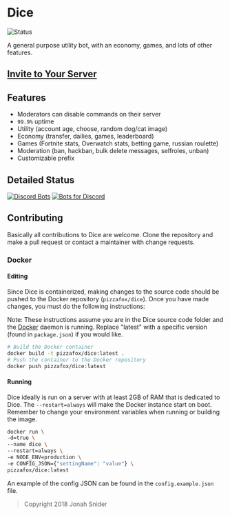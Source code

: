# Dice

![Status](https://discordbots.org/api/widget/status/388191157869477888.png)

A general purpose utility bot, with an economy, games, and lots of other features.

## [Invite to Your Server](https://discordapp.com/oauth2/authorize?client_id=388191157869477888&permissions=8&scope=bot)

## Features

* Moderators can disable commands on their server
* `99.9%` uptime
* Utility (account age, choose, random dog/cat image)
* Economy (transfer, dailies, games, leaderboard)
* Games (Fortnite stats, Overwatch stats, betting game, russian roulette)
* Moderation (ban, hackban, bulk delete messages, selfroles, unban)
* Customizable prefix

## Detailed Status

[![Discord Bots](https://discordbots.org/api/widget/388191157869477888.svg)](https://discordbots.org/bot/388191157869477888)
[![Bots for Discord](https://botsfordiscord.com/api/v1/bots/388191157869477888/embed)](https://botsfordiscord.com/bot/388191157869477888)

## Contributing

Basically all contributions to Dice are welcome. Clone the repository and make a pull request or contact a maintainer with change requests.

### Docker

#### Editing

Since Dice is containerized, making changes to the source code should be pushed to the Docker repository (`pizzafox/dice`). Once you have made changes, you must do the following instructions:

Note: These instructions assume you are in the Dice source code folder and the [Docker](https://docker.io) daemon is running. Replace "latest" with a specific version (found in `package.json`) if you would like.

```bash
# Build the Docker container
docker build -t pizzafox/dice:latest .
# Push the container to the Docker repository
docker push pizzafox/dice:latest
```

#### Running

Dice ideally is run on a server with at least 2GB of RAM that is dedicated to Dice. The `--restart=always` will make the Docker instance start on boot. Remember to change your environment variables when running or building the image.

```bash
docker run \
-d=true \
--name dice \
--restart=always \
-e NODE_ENV=production \
-e CONFIG_JSON={"settingName": "value"} \
pizzafox/dice:latest
```

An example of the config JSON can be found in the `config.example.json` file.

> Copyright 2018 Jonah Snider
